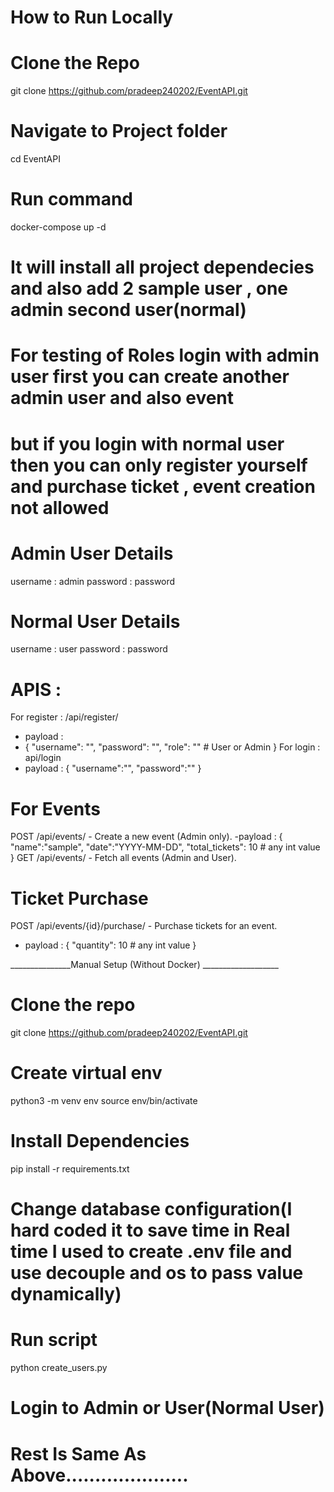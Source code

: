 # How to Run Locally

# Clone the Repo
git clone https://github.com/pradeep240202/EventAPI.git

# Navigate to Project folder
cd EventAPI

# Run command 
docker-compose up -d

# It will install all project dependecies and also add 2 sample user , one admin second user(normal)

# For testing of Roles login with admin user first you can create another admin user and also event 
# but if you login with normal user then you can only register yourself and purchase ticket , event creation not allowed

# Admin User Details
username : admin
password : password

# Normal User Details
username : user
password : password

# APIS :

 For register : /api/register/   
 - payload :
 - {
    "username": "",
    "password": "",
    "role": ""  # User or Admin
  } 
 For login : api/login
  - payload :
    {
    "username":"",
    "password":""
    }

# For Events 
  POST /api/events/ - Create a new event (Admin only).
  -payload : 
    {
    "name":"sample",
    "date":"YYYY-MM-DD",
    "total_tickets": 10  # any int value
    }
	GET /api/events/ - Fetch all events (Admin and User).

 # Ticket Purchase 
 POST /api/events/{id}/purchase/ - Purchase tickets for an event.
 - payload :
   {
    "quantity": 10   # any int value 
   }

 _______________Manual Setup (Without Docker) ___________________

 # Clone the repo
 git clone https://github.com/pradeep240202/EventAPI.git

 # Create virtual env
 python3 -m venv env
 source env/bin/activate

 # Install Dependencies
 pip install -r requirements.txt

 # Change database configuration(I hard coded it to save time in Real time I used to create .env file and use decouple and os to pass value dynamically)
 
 # Run script
 python create_users.py

 # Login to Admin or User(Normal User)

 # Rest Is Same As Above.....................
 

 

